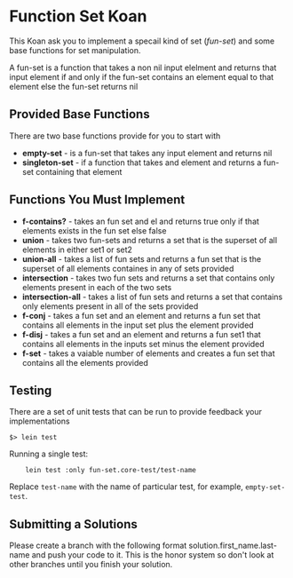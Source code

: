# Function Set Koan

This Koan ask you to implement a specail kind of set (_fun-set_) and some base
functions for set manipulation. 

A fun-set is a function that takes a non nil input elelment and
returns that input element if and only if the fun-set contains an
element equal to that element else the fun-set returns nil


## Provided Base Functions

There are two base functions provide for you to start with

* __empty-set__ - is a fun-set that takes any input element and returns
  nil
* __singleton-set__ - if a function that takes and element and returns a
  fun-set containing that element

## Functions You Must Implement

* __f-contains?__ - takes an fun set and el and returns true only if that
  elements exists in the fun set else false
* __union__ - takes two fun-sets and returns a set that is the superset
  of all elements in either set1 or set2
* __union-all__ - takes a list of fun sets and returns a fun set that is the
  superset of all elements containes in any of sets provided
* __intersection__ - takes two fun sets and returns a set that contains only
  elements present in each of the two sets
* __intersection-all__ - takes a list of fun sets and returns a set that contains
  only elements present in all of the sets provided
* __f-conj__ - takes a fun set and an element and returns a fun set
  that contains all elements in the input set plus the
  element provided
* __f-disj__ - takes a fun set and an element and returns a fun set1
  that contains all elements in the inputs set minus the
  element provided
* __f-set__ - takes a vaiable number of  elements and creates a fun set
  that contains all the elements provided

## Testing

There are a set of unit tests that can be run to provide feedback your
implementations

```
$> lein test
```

Running a single test:
```
    lein test :only fun-set.core-test/test-name
```

Replace `test-name` with the name of particular test, for example,
`empty-set-test`.

## Submitting a Solutions

Please create a branch with the following format
solution.first_name.last-name and push your code to it.  This is the
honor system so don't look at other branches until you finish your solution.


